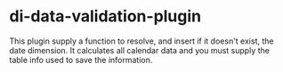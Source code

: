 di-data-validation-plugin
=========================

This plugin supply a function to resolve, and insert if it doesn't exist, the date dimension. It calculates all calendar data and you must supply 	the table info used to save the information.
